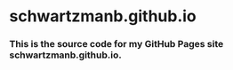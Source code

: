 # schwartzmanb.github.io
### This is the source code for my GitHub Pages site schwartzmanb.github.io.
